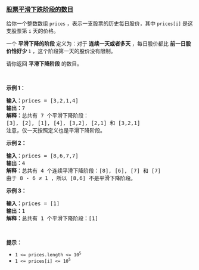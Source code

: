 ### [股票平滑下跌阶段的数目](https://leetcode-cn.com/problems/number-of-smooth-descent-periods-of-a-stock)

<p>给你一个整数数组&nbsp;<code>prices</code>&nbsp;，表示一支股票的历史每日股价，其中&nbsp;<code>prices[i]</code>&nbsp;是这支股票第&nbsp;<code>i</code>&nbsp;天的价格。</p>

<p>一个 <strong>平滑下降的阶段</strong>&nbsp;定义为：对于&nbsp;<strong>连续一天或者多天</strong>&nbsp;，每日股价都比 <strong>前一日股价恰好少 </strong><code>1</code>&nbsp;，这个阶段第一天的股价没有限制。</p>

<p>请你返回 <strong>平滑下降阶段</strong>&nbsp;的数目。</p>

<p>&nbsp;</p>

<p><strong>示例 1：</strong></p>

<pre><b>输入：</b>prices = [3,2,1,4]
<b>输出：</b>7
<b>解释：</b>总共有 7 个平滑下降阶段：
[3], [2], [1], [4], [3,2], [2,1] 和 [3,2,1]
注意，仅一天按照定义也是平滑下降阶段。
</pre>

<p><strong>示例 2：</strong></p>

<pre><b>输入：</b>prices = [8,6,7,7]
<b>输出：</b>4
<b>解释：</b>总共有 4 个连续平滑下降阶段：[8], [6], [7] 和 [7]
由于 8 - 6 ≠ 1 ，所以 [8,6] 不是平滑下降阶段。
</pre>

<p><strong>示例 3：</strong></p>

<pre><b>输入：</b>prices = [1]
<b>输出：</b>1
<b>解释：</b>总共有 1 个平滑下降阶段：[1]
</pre>

<p>&nbsp;</p>

<p><strong>提示：</strong></p>

<ul>
	<li><code>1 &lt;= prices.length &lt;= 10<sup>5</sup></code></li>
	<li><code>1 &lt;= prices[i] &lt;= 10<sup>5</sup></code></li>
</ul>
